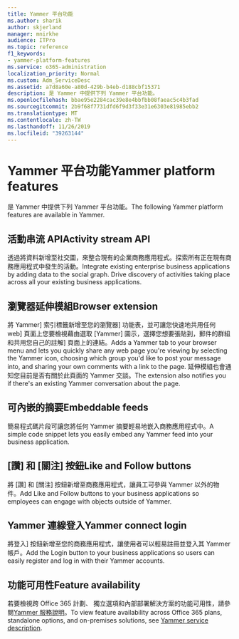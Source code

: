 ```yaml
---
title: Yammer 平台功能
ms.author: sharik
author: skjerland
manager: mnirkhe
audience: ITPro
ms.topic: reference
f1_keywords:
- yammer-platform-features
ms.service: o365-administration
localization_priority: Normal
ms.custom: Adm_ServiceDesc
ms.assetid: a7d8a60e-a80d-429b-b4eb-d188cbf15371
description: 是 Yammer 中提供下列 Yammer 平台功能。
ms.openlocfilehash: bbae95e2284cac39e8e4bbfbb08faeac5c4b3fad
ms.sourcegitcommit: 2b9f68f7731dfd6f9d3f33e31e6303e81985ebb2
ms.translationtype: MT
ms.contentlocale: zh-TW
ms.lasthandoff: 11/26/2019
ms.locfileid: "39263144"
---
```

# <a name="yammer-platform-features"></a><span data-ttu-id="4e75e-103">Yammer 平台功能</span><span class="sxs-lookup"><span data-stu-id="4e75e-103">Yammer platform features</span></span>

<span data-ttu-id="4e75e-104">是 Yammer 中提供下列 Yammer 平台功能。</span><span class="sxs-lookup"><span data-stu-id="4e75e-104">The following Yammer platform features are available in Yammer.</span></span>
 
## <a name="activity-stream-api"></a><span data-ttu-id="4e75e-105">活動串流 API</span><span class="sxs-lookup"><span data-stu-id="4e75e-105">Activity stream API</span></span>

<span data-ttu-id="4e75e-p101">透過將資料新增至社交圖，來整合現有的企業商務應用程式。探索所有正在現有商務應用程式中發生的活動。</span><span class="sxs-lookup"><span data-stu-id="4e75e-p101">Integrate existing enterprise business applications by adding data to the social graph. Drive discovery of activities taking place across all your existing business applications.</span></span>
  
## <a name="browser-extension"></a><span data-ttu-id="4e75e-108">瀏覽器延伸模組</span><span class="sxs-lookup"><span data-stu-id="4e75e-108">Browser extension</span></span>

<span data-ttu-id="4e75e-109">將 Yammer] 索引標籤新增至您的瀏覽器] 功能表，並可讓您快速地共用任何 web] 頁面上您要檢視藉由選取 [Yammer] 圖示，選擇您想要張貼到，郵件的群組和共用您自己的註解] 頁面上的連結。</span><span class="sxs-lookup"><span data-stu-id="4e75e-109">Adds a Yammer tab to your browser menu and lets you quickly share any web page you're viewing by selecting the Yammer icon, choosing which group you'd like to post your message into, and sharing your own comments with a link to the page.</span></span> <span data-ttu-id="4e75e-110">延伸模組也會通知您目前是否有關於此頁面的 Yammer 交談。</span><span class="sxs-lookup"><span data-stu-id="4e75e-110">The extension also notifies you if there's an existing Yammer conversation about the page.</span></span> 

## <a name="embeddable-feeds"></a><span data-ttu-id="4e75e-111">可內嵌的摘要</span><span class="sxs-lookup"><span data-stu-id="4e75e-111">Embeddable feeds</span></span>

<span data-ttu-id="4e75e-112">簡易程式碼片段可讓您將任何 Yammer 摘要輕易地嵌入商務應用程式中。</span><span class="sxs-lookup"><span data-stu-id="4e75e-112">A simple code snippet lets you easily embed any Yammer feed into your business application.</span></span>
  
## <a name="like-and-follow-buttons"></a><span data-ttu-id="4e75e-113">[讚] 和 [關注] 按鈕</span><span class="sxs-lookup"><span data-stu-id="4e75e-113">Like and Follow buttons</span></span>

<span data-ttu-id="4e75e-114">將 [讚] 和 [關注] 按鈕新增至商務應用程式，讓員工可參與 Yammer 以外的物件。</span><span class="sxs-lookup"><span data-stu-id="4e75e-114">Add Like and Follow buttons to your business applications so employees can engage with objects outside of Yammer.</span></span>
  
## <a name="yammer-connect-login"></a><span data-ttu-id="4e75e-115">Yammer 連線登入</span><span class="sxs-lookup"><span data-stu-id="4e75e-115">Yammer connect login</span></span>

<span data-ttu-id="4e75e-116">將登入] 按鈕新增至您的商務應用程式，讓使用者可以輕易註冊並登入其 Yammer 帳戶。</span><span class="sxs-lookup"><span data-stu-id="4e75e-116">Add the Login button to your business applications so users can easily register and log in with their Yammer accounts.</span></span>

## <a name="feature-availability"></a><span data-ttu-id="4e75e-117">功能可用性</span><span class="sxs-lookup"><span data-stu-id="4e75e-117">Feature availability</span></span>

<span data-ttu-id="4e75e-118">若要檢視跨 Office 365 計劃、 獨立選項和內部部署解決方案的功能可用性，請參閱[Yammer 服務說明](yammer-service-description.md)。</span><span class="sxs-lookup"><span data-stu-id="4e75e-118">To view feature availability across Office 365 plans, standalone options, and on-premises solutions, see [Yammer service description](yammer-service-description.md).</span></span>
  

